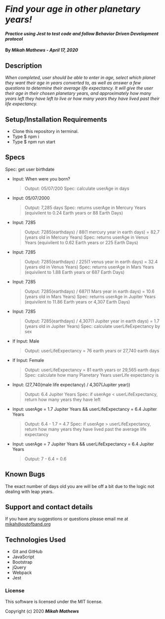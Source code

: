 # _Find your age in other planetary years!_

#### _Practice using Jest to test code and follow Behavior Driven Development protocol_

#### By _**Mikah Mathews - April 17, 2020**_

## Description

_When completed, user should be able to enter in age, select which planet they want their age in years converted to, as well as answer a few questions to determine their average life expectancy. It will give the user their age in their chosen planetary years, and approximately how many years left they have left to live or how many years they have lived past their life expectancy._

## Setup/Installation Requirements

* Clone this repository in terminal.
* Type $ npm i
* Type $ npm run start

## Specs
Spec: get user birthdate
* Input: When were you born?
  > Output: 05/07/200
Spec: calculate userAge in days
* Input: 05/07/2000
  > Output: 7,285 days
Spec: returns userAge in Mercury Years (equivilent to 0.24 Earth years or 88 Earth Days)
* Input: 7285
  > Output: 7285(earthdays) / 88(1 mercury year in earth days) = 82.7 (years old in Mercury Years)
Spec: returns userAge in Venus Years (equivilent to 0.62 Earth years or 225 Earth Days)
* Input: 7285
  > Output: 7285(earthdays) / 225(1 venus year in earth days) = 32.4 (years old in Venus Years)
Spec: returns userAge in Mars Years (equivilent to 1.88 Earth years or 687 Earth Days)
* Input: 7285
  > Output: 7285(earthdays) / 687(1 Mars year in earth days) = 10.6 (years old in Mars Years)
Spec: returns userAge in Jupiter Years (equivilent to 11.86 Earth years or 4,307 Earth Days)
* Input: 7285
  > Output: 7285(earthdays) / 4,307(1 Jupiter year in earth days) = 1.7 (years old in Jupiter Years)
Spec: calculate userLifeExpectancy by sex
* If Input: Male
  > Output: userLifeExpectancy = 76 earth years or 27,740 earth days
* If Input: Female
  > Output: userLifeExpectancy = 81 earth years or 29,565 earth days
Spec: calculate how many Planetary Years userLife expectancy is
* Input: (27,740(male life expectancy) / 4,307(Jupiter year))
  > Output: 6.4 Jupiter Years
Spec: if userAge < userLifeExpectancy, return how many years they have left
* Input: userAge = 1.7 Jupiter Years && userLifeExpectancy = 6.4 Jupiter Years
  > Output: 6.4 - 1.7 = 4.7
Spec: if userAge > userLifeExpectancy, return how many years they have lived past the average life expectancy
* Input: userAge = 7 Jupiter Years && userLifeExpectancy = 6.4 Jupiter Years
  > Output: 7 - 6.4 = 0.6

## Known Bugs

The exact number of days old you are will be off a bit due to the logic not dealing with leap years.

## Support and contact details

If you have any suggestions or questions please email me at mikah@outofband.org 

## Technologies Used

- Git and GitHub
- JavaScript
- Bootstrap
- jQuery
- Webpack
- Jest

### License

This software is licensed under the MIT license.

Copyright (c) 2020 **_Mikah Mathews_**
